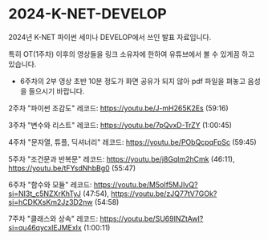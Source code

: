 # 2024-K-NET-DEVELOP
2024년 K-NET 파이썬 세미나 DEVELOP에서 쓰인 발표 자료입니다.

특히 OT(1주차) 이후의 영상들을 링크 소유자에 한하여 유튜브에서 볼 수 있게끔 하고 있습니다.

- 6주차의 2부 영상 초반 10분 정도가 화면 공유가 되지 않아 pdf 파일을 펴놓고 음성을 들으시기 바랍니다.

2주차 "파이썬 조감도" 레코드: https://youtu.be/J-mH265K2Es (59:16)

3주차 "변수와 리스트" 레코드: https://youtu.be/7pQvxD-TrZY (1:00:45)

4주차 "문자열, 튜플, 딕셔너리" 레코드: https://youtu.be/PObQcpqFpSc (59:45)

5주차 "조건문과 반복문" 레코드: https://youtu.be/j8Gqlm2hCmk (46:11), https://youtu.be/tFYsdNhbBg0 (55:47)

6주차 "함수와 모듈" 레코드: https://youtu.be/M5oIf5MJIvQ?si=NI3t_c5NZXrKhTyJ (47:54), https://youtu.be/zJQ77tV7GOk?si=hCDKXsKm2Jz3D2nw (54:58)

7주차 "클래스와 상속" 레코드: https://youtu.be/SU69INZtAwI?si=qu46qycxlEJMExIx (1:00:11)
